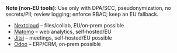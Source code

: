 <!-- PURPOSE: Fallback text when the live layer has no tools. EU‑friendly base tools + non‑EU warning. -->
<!-- OUTPUT: HTML list + note only. No dates. -->

<div class="note"><strong>Note (non‑EU tools):</strong> Use only with DPA/SCC, pseudonymization, no secrets/PII; review logging; enforce RBAC; keep an EU fallback.</div>
<ul>
  <li><a href="https://nextcloud.com">Nextcloud</a> – files/collab, EU/on‑prem possible</li>
  <li><a href="https://matomo.org">Matomo</a> – web analytics, self‑hosted/EU</li>
  <li><a href="https://jitsi.org">Jitsi</a> – meetings, self‑hosted/EU possible</li>
  <li><a href="https://www.odoo.com">Odoo</a> – ERP/CRM, on‑prem possible</li>
</ul>
